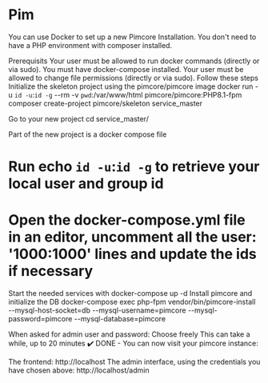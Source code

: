 # Pim
You can use Docker to set up a new Pimcore Installation. You don't need to have a PHP environment with composer installed.

Prerequisits
Your user must be allowed to run docker commands (directly or via sudo).
You must have docker-compose installed.
Your user must be allowed to change file permissions (directly or via sudo).
Follow these steps
Initialize the skeleton project using the pimcore/pimcore image docker run -u `id -u`:`id -g` --rm -v `pwd`:/var/www/html pimcore/pimcore:PHP8.1-fpm composer create-project pimcore/skeleton service_master

Go to your new project cd service_master/

Part of the new project is a docker compose file

# Run echo `id -u`:`id -g` to retrieve your local user and group id
# Open the docker-compose.yml file in an editor, uncomment all the user: '1000:1000' lines and update the ids if necessary
Start the needed services with docker-compose up -d
Install pimcore and initialize the DB docker-compose exec php-fpm vendor/bin/pimcore-install --mysql-host-socket=db --mysql-username=pimcore --mysql-password=pimcore --mysql-database=pimcore

When asked for admin user and password: Choose freely
This can take a while, up to 20 minutes
✔️ DONE - You can now visit your pimcore instance:

The frontend: http://localhost
The admin interface, using the credentials you have chosen above: http://localhost/admin
